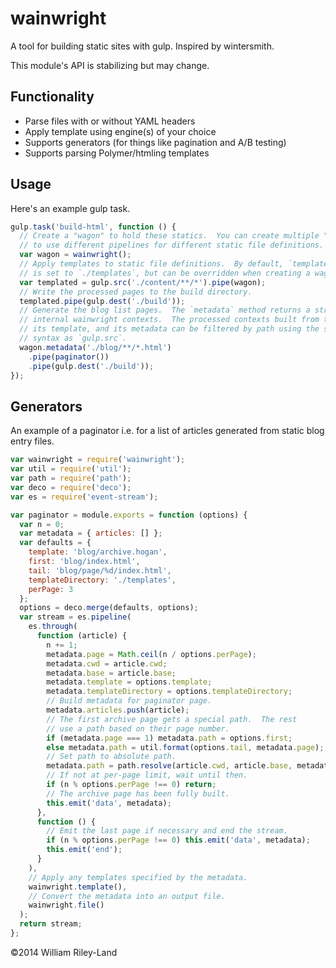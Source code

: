 wainwright
==========

A tool for building static sites with gulp.  Inspired by wintersmith.

This module's API is stabilizing but may change.

Functionality
-------------

 * Parse files with or without YAML headers
 * Apply template using engine(s) of your choice
 * Supports generators (for things like pagination and A/B testing)
 * Supports parsing Polymer/htmling templates

Usage
-----

Here's an example gulp task.

```javascript
gulp.task('build-html', function () {
  // Create a "wagon" to hold these statics.  You can create multiple "wagons"
  // to use different pipelines for different static file definitions.
  var wagon = wainwright();
  // Apply templates to static file definitions.  By default, `templateDirectory`
  // is set to `./templates`, but can be overridden when creating a wagon.
  var templated = gulp.src('./content/**/*').pipe(wagon);
  // Write the processed pages to the build directory.
  templated.pipe(gulp.dest('./build'));
  // Generate the blog list pages.  The `metadata` method returns a stream of
  // internal wainwright contexts.  The processed contexts built from the file,
  // its template, and its metadata can be filtered by path using the same
  // syntax as `gulp.src`.
  wagon.metadata('./blog/**/*.html')
    .pipe(paginator())
    .pipe(gulp.dest('./build'));
});
```


 Generators
 ----------

An example of a paginator i.e. for a list of articles generated from static blog entry files.

```javascript
var wainwright = require('wainwright');
var util = require('util');
var path = require('path');
var deco = require('deco');
var es = require('event-stream');

var paginator = module.exports = function (options) {
  var n = 0;
  var metadata = { articles: [] };
  var defaults = {
    template: 'blog/archive.hogan',
    first: 'blog/index.html',
    tail: 'blog/page/%d/index.html',
    templateDirectory: './templates',
    perPage: 3
  };
  options = deco.merge(defaults, options);
  var stream = es.pipeline(
    es.through(
      function (article) {
        n += 1;
        metadata.page = Math.ceil(n / options.perPage);
        metadata.cwd = article.cwd;
        metadata.base = article.base;
        metadata.template = options.template;
        metadata.templateDirectory = options.templateDirectory;
        // Build metadata for paginator page.
        metadata.articles.push(article);
        // The first archive page gets a special path.  The rest
        // use a path based on their page number.
        if (metadata.page === 1) metadata.path = options.first;
        else metadata.path = util.format(options.tail, metadata.page);
        // Set path to absolute path.
        metadata.path = path.resolve(article.cwd, article.base, metadata.path);
        // If not at per-page limit, wait until then.
        if (n % options.perPage !== 0) return;
        // The archive page has been fully built.
        this.emit('data', metadata);
      },
      function () {
        // Emit the last page if necessary and end the stream.
        if (n % options.perPage !== 0) this.emit('data', metadata);
        this.emit('end');
      }
    ),
    // Apply any templates specified by the metadata.
    wainwright.template(),
    // Convert the metadata into an output file.
    wainwright.file()
  );
  return stream;
};
```



©2014 William Riley-Land

